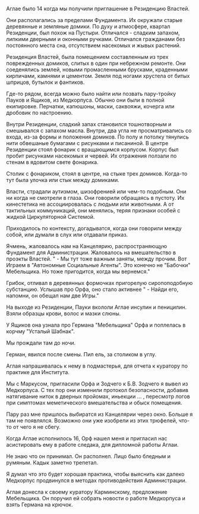 Аглае было 14 когда мы получили приглашение в Резиденцию Властей.

Они располагались за пределами Фундамента. Их окружали старые деревянные и земляные домики. По духу и атмосфере, квартал Резиденции, был похож на Пустыри. Отличался - сладким запахом, липкими дверными и оконными ручками. Отличался гражданами без постоянного места сна, отсутствием насекомых и жывых растений.

Резиденция Властей, была помещением составленным из трех поврежденных домиков, слитых в один при небрежном ремонте. Они соеденялись землей, новыми промасленными брусками, краденными кирпичами, камнями и цементом. Земля под ногами хрустела от битых шприцов, бутылок и фантиков.

Где-то рядом, всегда можно было найти или позвать пару-тройку Пауков и Ящиков, из Медкорпуса. Обычно они были в полной екипировке. Перчатки, капюшоны, маски, саквояжи, кочерга или дробовик по настроению.

Внутри Резиденции, сладкий запах становился тошнотворным и смешывался с запахом масла. Внутри, два угла не просматривались со входа, из-за формы и положения домиков. По полу и потолку тянулись нити обвешаные бумагами с рисунками и писаниной. В центре Резиденции стоял фонарик с вращающимся корпусом. Корпус был пробит рисунками насекомых и червей. Их отражения ползали по стенам в ядовитом свете фонарика. 

Столик с фонариком, стоял в центре, на стыке трех домиков. Когда-то тут была улочка или стык между домиками.

Власти, страдали аутизмом, шизофренией или чем-то подобным. Они ни когда не смотрели в глаза. Они говорили обращаясь в пустоту. Их кинестетика не ассоциировалась с людьми или животными. А от тактильных коммуникаций, они менялись, теряя признаки особей с жидкой Циркуляторной Системой.

Приходилось по контексту, догадыватся, когда они говорили между собой, или думали в слух или отдавали приказ. 

Ячмень, жаловалось нам на Канцелярию, распространяющую Фундамент для Администрации. Жаловалось на вмешательство в проэкты Властей. " - Мы тут тоже важным заняты, между прочим. Вот Играем в "Автономные Социальные Агенты". Это конечно не "Бабочки" Мебельщика. Но тоже пригодится, когда мы вернемся."

Грибок, отливал в деревянных формочках пригорелую сиропоподобную субстанцию. Услышав про Орфа, оно стало активнее " - Найди его, напомни, он обещал нам две Игры."

На выходе из Резиденции, Пауки вкололи Аглае инсулин и пеницилин. Взяли образцы крови, волос и мазки слюны.

У Ящиков она узнала про Германа "Мебельщика" Орфа и поплелась в корчму "Усталый Шабнак".

Мы прождали там до ночи.

Герман, явился после смены. Пил ель, за столиком в углу.

Аглая напрашивалась к нему в подмастерья, для отчета к куратору по практике для Института.









Мы с Маркусом, пригласили Орфа и Зодчего к Б.В. Зодчего я вывел из Медкорпуса. С тех пор они изменили протокол безопасности, добавив натягивание ниток в дверных пройомах, иньекции ... , пересмотр логов при симптомах меметического вмешательства и обыск помещения.

Пару раз мне пришлось выбиратся из Канцелярии через окно. Больше я там не появлялся. Возможно они уже изобрели из этих трюфелей, что-то от чего я не сбегу.

Когда Аглае исполнилось 16, Орф нашел меня и пригласил нас асистировать ему в работе следака, для дипломной работы Аглаи.

Не знаю что он принимал. Он располнел. Лицо было бледным и румяным. Кадык заметно трепетал.

Я думал что это будет хорошая практика, чтобы выяснить как далеко Медкорпус продвинулся в методах противодействия Администрации.

Аглая донесла к своему куратору Карминскому, предложение Мебельщика. Он поручил ей собрать новости о работе Медкорпуса и взять Германа на крючок.
